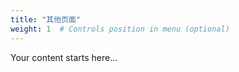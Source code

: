 ```yaml
---
title: "其他页面"
weight: 1  # Controls position in menu (optional)
---
```


Your content starts here...

